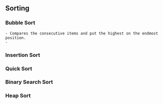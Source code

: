 ## Sorting
  
### Bubble Sort
	- Compares the consecutive items and put the highest on the endmost position.
	- 

### Insertion Sort

### Quick Sort

### Binary Search Sort

### Heap Sort
    